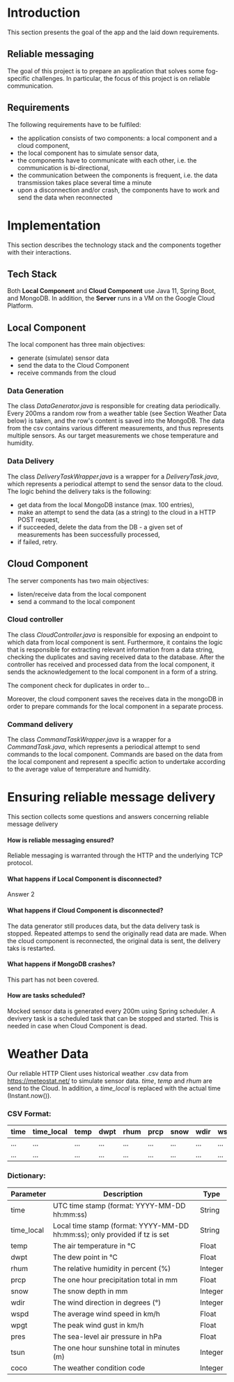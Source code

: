 # Introduction

This section presents the goal of the app and the laid down requirements.

## Reliable messaging

The goal of this project is to prepare an application that solves some 
fog-specific challenges. In particular, the focus of this project is on
reliable communication.

## Requirements

The following requirements have to be fulfiled:
 - the application consists of two components: a local component and a cloud component,
 - the local component has to simulate sensor data,
 - the components have to communicate with each other, i.e. the communication is bi-directional,
 - the communication between the components is frequent, i.e. the data transmission takes place several time a minute
 - upon a disconnection and/or crash, the components have to work and send the data when reconnected

# Implementation

This section describes the technology stack and the components together with their interactions.

## Tech Stack

Both **Local Component** and **Cloud Component** use Java 11, Spring Boot, and MongoDB. In addition, the **Server** runs in a VM on the Google Cloud Platform.

## Local Component

The local component has three main objectives: 
 - generate (simulate) sensor data
 - send the data to the Cloud Component
 - receive commands from the cloud

### Data Generation

The class _DataGenerator.java_ is responsible for creating data periodically. Every 200ms a random row from a weather table (see Section Weather Data below) is taken, and the row's content is saved into the MongoDB. The data from the csv contains various different measurements, and thus represents multiple sensors. As our target measurements we chose temperature and humidity. 

### Data Delivery

The class _DeliveryTaskWrapper.java_ is a wrapper for a _DeliveryTask.java_, which represents a periodical attempt to send the sensor data to the cloud. The logic behind the delivery taks is the following:
 * get data from the local MongoDB instance (max. 100 entries),
 * make an attempt to send the data (as a string) to the cloud in a HTTP POST request,
 * if succeeded, delete the data from the DB - a given set of measurements has been successfully processed,
 * if failed, retry.

## Cloud Component

The server components has two main objectives:
 - listen/receive data from the local component
 - send a command to the local component

### Cloud controller

The class _CloudController.java_ is responsible for exposing an endpoint to which data from local component is sent. 
Furthermore, it contains the logic that is responsible for extracting relevant information from a data string, checking the duplicates 
and saving received data to the database. After the controller has received and processed data from the local component, 
it sends the acknowledgement to the local component in a form of a string. 

The component check for duplicates in order to...

Moreover, the cloud component saves the receives data in the mongoDB in order to prepare commands for the local component in a separate process.

### Command delivery

The class _CommandTaskWrapper.java_ is a wrapper for a _CommandTask.java_, which represents a periodical attempt to send commands to the local component. Commands are based on the data from the local component and represent a specific action to undertake according to the average value of temperature and humidity.

# Ensuring reliable message delivery

This section collects some questions and answers concerning reliable message delivery

#### How is reliable messaging ensured?

Reliable messaging is warranted through the HTTP and the underlying TCP protocol. 

#### What happens if Local Component is disconnected?

Answer 2

#### What happens if Cloud Component is disconnected?

The data generator still produces data, but the data delivery task is stopped. Repeated attemps to send the originally read data are made. 
When the cloud component is reconnected, the original data is sent, the delivery taks is restarted. 

#### What happens if MongoDB crashes?

This part has not been covered.

#### How are tasks scheduled?

Mocked sensor data is generated every 200m using Spring scheduler. A devivery task is a scheduled task that can be stopped and started. This is needed in case when Cloud Component is dead. 


# Weather Data

Our reliable HTTP Client uses historical weather .csv data from https://meteostat.net/ to simulate sensor data. 
_time_, _temp_ and _rhum_ are send to the Cloud. In addition, a _time_local_ is replaced with the actual time (Instant.now()).

### CSV Format: 
| time | time_local | temp | dwpt | rhum | prcp | snow | wdir | wspd | wpgt | pres | tsun | coco |
| ------------- | ------------- |------------- | ------------- | ------------- |------------- | ------------- | ------------- |------------- | ------------- | ------------- |------------- | ------------- |
| ... | ... |... | ... | ... |... | ... | ... |... | ... | ... |... | ... |
| ... | ... |... | ... | ... |... | ... | ... |... | ... | ... |... | ... |

### Dictionary:

| Parameter |	Description	 | Type |
| ------------- | ------------- |------------- |
time |	UTC time stamp (format: YYYY-MM-DD hh:mm:ss) |	String
time_local |	Local time stamp (format: YYYY-MM-DD hh:mm:ss); only provided if tz is set |	String
temp |	The air temperature in °C |	Float
dwpt |	The dew point in °C |	Float
rhum |	The relative humidity in percent (%) |	Integer
prcp |	The one hour precipitation total in mm |	Float
snow |	The snow depth in mm |	Integer
wdir |	The wind direction in degrees (°) |	Integer
wspd |	The average wind speed in km/h |	Float
wpgt |	The peak wind gust in km/h |	Float
pres |	The sea-level air pressure in hPa |	Float
tsun |	The one hour sunshine total in minutes (m) |	Integer
coco |	The weather condition code |	Integer

  
